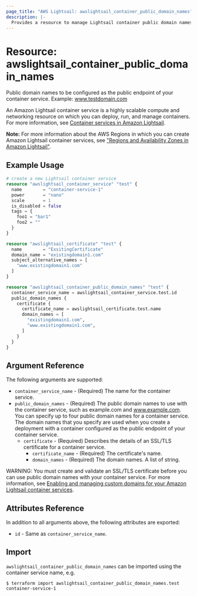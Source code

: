 ```yaml
---
page_title: "AWS Lightsail: awslightsail_container_public_domain_names"
description: |- 
  Provides a resource to manage Lightsail container public domain names
---
```


# Resource: awslightsail_container_public_domain_names

Public domain names to be configured as the public endpoint of your container service. Example: www.testdomain.com

An Amazon Lightsail container service is a highly scalable compute and networking resource on which you can deploy, run,
and manage containers. For more information, see
[Container services in Amazon Lightsail](https://lightsail.aws.amazon.com/ls/docs/en_us/articles/amazon-lightsail-container-services).

**Note:** For more information about the AWS Regions in which you can create Amazon Lightsail container services,
see ["Regions and Availability Zones in Amazon Lightsail"](https://lightsail.aws.amazon.com/ls/docs/overview/article/understanding-regions-and-availability-zones-in-amazon-lightsail).

## Example Usage

```terraform
# create a new Lightsail container service
resource "awslightsail_container_service" "test" {
  name        = "container-service-1"
  power       = "nano"
  scale       = 1
  is_disabled = false
  tags = {
    foo1 = "bar1"
    foo2 = ""
  }
}

resource "awslightsail_certificate" "test" {
  name        = "ExsitingCertificate"
  domain_name = "existingdomain1.com"
  subject_alternative_names = [
    "www.existingdomain1.com"
  ]
}

resource "awslightsail_container_public_domain_names" "test" {
  container_service_name = awslightsail_container_service.test.id
  public_domain_names {
    certificate {
      certificate_name = awslightsail_certificate.test.name
      domain_names = [
        "existingdomain1.com",
        "www.existingdomain1.com",
      ]
    }
  }
}

```

## Argument Reference

The following arguments are supported:

* `container_service_name` - (Required) The name for the container service.
* `public_domain_names` - (Required) The public domain names to use with the container service, such as example.com
  and www.example.com. You can specify up to four public domain names for a container service. The domain names that you
  specify are used when you create a deployment with a container configured as the public endpoint of your container
  service.
    * `certificate` - (Required) Describes the details of an SSL/TLS certificate for a container service.
        * `certificate_name` - (Required) The certificate's name.
        * `domain_names` - (Required) The domain names. A list of string.

WARNING: You must create and validate an SSL/TLS certificate before you can use public domain names with your container service. For more information, see [Enabling and managing custom domains for your Amazon Lightsail container services](https://lightsail.aws.amazon.com/ls/docs/en_us/articles/amazon-lightsail-creating-container-services-certificates).

## Attributes Reference

In addition to all arguments above, the following attributes are exported:

* `id` - Same as `container_service_name`.

## Import

`awslightsail_container_public_domain_names` can be imported using the container service name, e.g.

```shell
$ terraform import awslightsail_container_public_domain_names.test container-service-1
```
